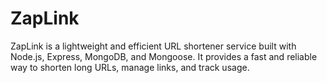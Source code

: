# ZapLink
ZapLink is a lightweight and efficient URL shortener service built with Node.js, Express, MongoDB, and Mongoose. It provides a fast and reliable way to shorten long URLs, manage links, and track usage.

